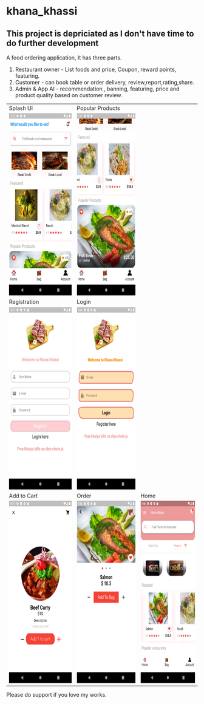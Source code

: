 # khana_khassi
## This project is depriciated as I don't have time to do further development
A food ordering application,
It has three parts.
1. Restaurant owner - List foods and price, Coupon, reward points, featuring.
2. Customer - can book table or order delivery, review,report,rating,share.
3. Admin & App AI - recommendation , banning, featuring, price and product quality based on customer review.

<table>
  <tr>
    <td>Splash UI</td>
     <td>Popular Products</td>
  </tr>
  <tr>
    <td valign="top"><img src="assets/screenshots/UI_Photo/s1.png" width=270 height=480></td>
    <td valign="top"><img src="assets/screenshots/UI_Photo/s2.png" width=270 height=480></td>
  </tr>
  <tr>
    
  <td>Registration</td>
     <td>Login</td>
  </tr>
  <tr>
  <td valign="top"><img src="assets/screenshots/UI_Photo/reg.png" width=270 height=480></td>
  <td valign="top"><img src="assets/screenshots/UI_Photo/log.png" width=270 height=480></td>
  </tr>
  <tr>
    
  <td>Add to Cart</td>
  <td>Order</td>
  <td>Home</td>
  </tr>
  <tr>
  <td valign="top"><img src="assets/screenshots/UI_Photo/s3.png" width=270 height=480></td>
   <td valign="top"><img src="assets/screenshots/UI_Photo/s6.png" width=270 height=480></td>
   <td valign="top"><img src="assets/screenshots/UI_Photo/s7.png" width=270 height=480></td>
  </tr>
  </tr>
  </tr>
  
  </tr>
 </table>
 
 

Please do support if you love my works.
